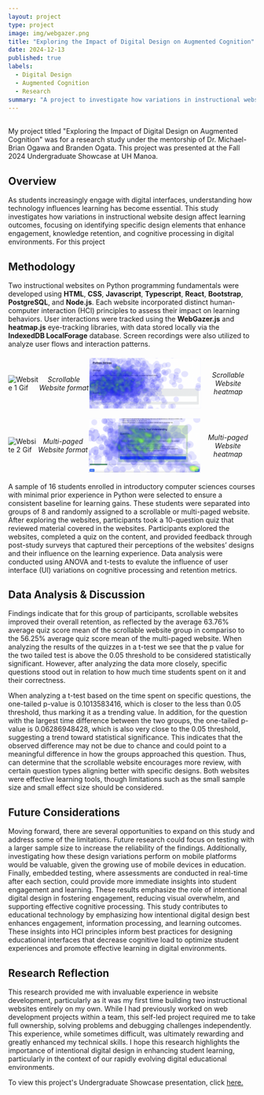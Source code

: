 ```yaml
---
layout: project
type: project
image: img/webgazer.png
title: "Exploring the Impact of Digital Design on Augmented Cognition"
date: 2024-12-13
published: true
labels:
  - Digital Design
  - Augmented Cognition
  - Research
summary: "A project to investigate how variations in instructional website design influence retention and cognitive processing using Webgazer.js eye tracking software"
---
```

<br />
My project titled "Exploring the Impact of Digital Design on Augmented Cognition" was for a research study under the mentorship of Dr. Michael-Brian Ogawa and Branden Ogata. This project was presented at the Fall 2024 Undergraduate Showcase at UH Manoa.

## Overview
As students increasingly engage with digital interfaces, understanding how technology influences learning has become essential. This study investigates how variations in instructional website design affect learning outcomes, focusing on identifying specific design elements that enhance engagement, knowledge retention, and cognitive processing in digital environments. For this project

## Methodology
Two instructional websites on Python programming fundamentals were developed using **HTML**, **CSS**, **Javascript**, **Typescript**, **React**, **Bootstrap**, **PostgreSQL**, and **Node.js**. Each website incorporated distinct human-computer interaction (HCI) principles to assess their impact on learning behaviors. User interactions were tracked using the **WebGazer.js** and **heatmap.js** eye-tracking libraries, with data stored locally via the **IndexedDB LocalForage** database. Screen recordings were also utilized to analyze user flows and interaction patterns.

<div style="display: flex; justify-content: space-around; align-items: center; margin: 20px 0;">
    <img src="/img/website-1.gif" alt="Website 1 Gif" style="max-width: 45%; height: auto;">
    <p style="text-align: center;"><em>Scrollable Website format</em></p>
    <img src="/img/website-1-heatmap.png" alt="Website 1 Heatmap" style="max-width: 45%; height: auto;">
  <p style="text-align: center;"><em>Scrollable Website heatmap</em></p>
</div>
<div style="display: flex; justify-content: space-around; align-items: center; margin: 20px 0;">
    <img src="/img/website-2.gif" alt="Website 2 Gif" style="max-width: 45%; height: auto;">
    <p style="text-align: center;"><em>Multi-paged Website format</em></p>
    <img src="/img/website-2-heatmap.png" alt="Website 2 Heatmap" style="max-width: 45%; height: auto;">
    <p style="text-align: center;"><em>Multi-paged Website heatmap</em></p>
</div>

A sample of 16 students enrolled in introductory computer sciences courses with minimal prior experience in Python were selected to ensure a consistent baseline for learning gains. These students were separated into groups of 8 and randomly assigned to a scrollable or multi-paged website. After exploring the websites, participants took a 10-question quiz that reviewed material covered in the websites. Participants explored the websites, completed a quiz on the content, and provided feedback through post-study surveys that captured their perceptions of the websites’ designs and their influence on the learning experience. Data analysis were conducted using ANOVA and t-tests to evalute the influence of user interface (UI) variations on cognitive processing and retention metrics. 

## Data Analysis & Discussion
Findings indicate that for this group of participants, scrollable websites improved their overall retention, as reflected by the average 63.76% average quiz score mean of the scrollable website group in compariso to the 56.25% average quiz score mean of the multi-paged website. When analyzing the results of the quizzes in a t-test we see that the p value for the two tailed test is above the 0.05 threshold to be considered statistically significant. However, after analyzing the data more closely, specific questions stood out in relation to how much time students spent on it and their correctness.

When analyzing a t-test based on the time spent on specific questions, the one-tailed p-value is 0.1013583416, which is closer to the less than 0.05 threshold, thus marking it as a trending value. In addition, for the question with the largest time difference between the two groups, the one-tailed p-value is 0.06286948428, which is also very close to the 0.05 threshold, suggesting a trend toward statistical significance. This indicates that the observed difference may not be due to chance and could point to a meaningful difference in how the groups approached this question. Thus, can determine that the scrollable website encourages more review, with certain question types aligning better with specific designs. Both websites were effective learning tools, though limitations such as the small sample size and small effect size should be considered.

## Future Considerations
Moving forward, there are several opportunities to expand on this study and address some of the limitations. Future research could focus on testing with a larger sample size to increase the reliability of the findings. Additionally, investigating how these design variations perform on mobile platforms would be valuable, given the growing use of mobile devices in education. Finally, embedded testing, where assessments are conducted in real-time after each section, could provide more immediate insights into student engagement and learning. These results emphasize the role of intentional digital design in fostering engagement, reducing visual overwhelm, and supporting effective cognitive processing. This study contributes to educational technology by emphasizing how intentional digital design best enhances engagement, information processing, and learning outcomes. These insights into HCI principles inform best practices for designing educational interfaces that decrease cognitive load to optimize student experiences and promote effective learning in digital environments.

## Research Reflection
This research provided me with invaluable experience in website development, particularly as it was my first time building two instructional websites entirely on my own. While I had previously worked on web development projects within a team, this self-led project required me to take full ownership, solving problems and debugging challenges independently. This experience, while sometimes difficult, was ultimately rewarding and greatly enhanced my technical skills. I hope this research highlights the importance of intentional digital design in enhancing student learning, particularly in the context of our rapidly evolving digital educational environments.

To view this project's Undergraduate Showcase presentation, click <a href="https://docs.google.com/presentation/d/14ttyQXkX_0pzTstjHHnKnqCS2nw2uBWTEVD7mS75Co0/edit?usp=sharing">here.</a>
